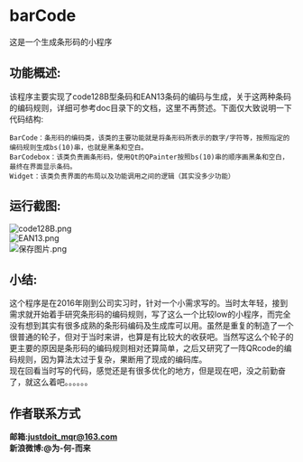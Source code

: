 # barCode
这是一个生成条形码的小程序
## 功能概述:
该程序主要实现了code128B型条码和EAN13条码的编码与生成，关于这两种条码的编码规则，详细可参考doc目录下的文档，这里不再赘述。下面仅大致说明一下代码结构:
```
BarCode：条形码的编码类，该类的主要功能就是将条形码所表示的数字/字符等，按照指定的编码规则生成bs(10)串，也就是黑条和空白。
BarCodebox：该类负责画条形码，使用Qt的QPainter按照bs(10)串的顺序画黑条和空白，最终在界面显示条码。
Widget：该类负责界面的布局以及功能调用之间的逻辑（其实没多少功能）
```
## 运行截图:
![code128B.png](./screenshot/code128B.png "code128B.png")  
![EAN13.png](./screenshot/EAN13.png "EAN13.png")  
![保存图片.png](./screenshot/保存图片.png "保存图片.png")  
## 小结:
这个程序是在2016年刚到公司实习时，针对一个小需求写的。当时太年轻，接到需求就开始着手研究条形码的编码规则，写了这么一个比较low的小程序，而完全没有想到其实有很多成熟的条形码编码及生成库可以用。虽然是重复的制造了一个很普通的轮子，但对于当时来讲，也算是有比较大的收获吧。当然写这么个轮子的更主要的原因是条形码的编码规则相对还算简单，之后又研究了一阵QRcode的编码规则，因为算法太过于复杂，果断用了现成的编码库。  
现在回看当时写的代码，感觉还是有很多优化的地方，但是现在吧，没之前勤奋了，就这么着吧。。。。。。
## 作者联系方式
**邮箱:justdoit_mqr@163.com**  
**新浪微博:@为-何-而来**  